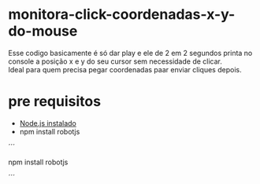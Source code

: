 # monitora-click-coordenadas-x-y-do-mouse
Esse codigo basicamente é só dar play e ele de 2 em 2 segundos printa no console a posição x e y do seu cursor sem necessidade de clicar.<br>
Ideal para quem precisa pegar coordenadas paar enviar cliques depois.<br>
# pre requisitos
<ul>
<li><a href="https://nodejs.org/en/download">Node.js instalado</a></li>
<li>npm install robotjs</li>
</ul>

´´´

npm install robotjs

´´´
